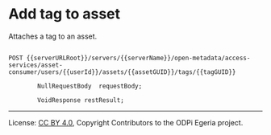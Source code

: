<!-- SPDX-License-Identifier: CC-BY-4.0 -->
<!-- Copyright Contributors to the ODPi Egeria project. -->

# Add tag to asset

Attaches a tag to an asset.

```

POST {{serverURLRoot}}/servers/{{serverName}}/open-metadata/access-services/asset-consumer/users/{{userId}}/assets/{{assetGUID}}/tags/{{tagGUID}}

        NullRequestBody  requestBody;

        VoidResponse restResult;

```


----
License: [CC BY 4.0](https://creativecommons.org/licenses/by/4.0/),
Copyright Contributors to the ODPi Egeria project.